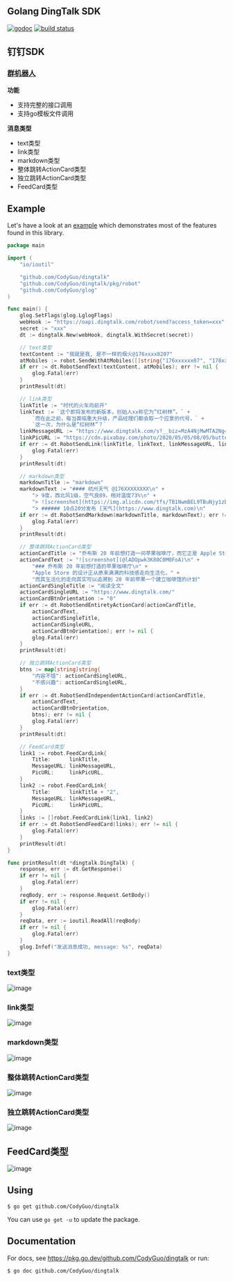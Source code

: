 ## Golang DingTalk SDK

[![godoc](http://img.shields.io/badge/godoc-reference-blue.svg?style=flat)](https://godoc.org/github.com/CodyGuo/dingtalk) [![build status](https://img.shields.io/travis/CodyGuo/dingtalk/master.svg?style=flat-square)](https://travis-ci.org/CodyGuo/dingtalk)

## 钉钉SDK

### [群机器人](https://ding-doc.dingtalk.com/doc#/serverapi2/krgddi)

**功能**
* 支持完整的接口调用
* 支持go模板文件调用

**消息类型**
* text类型
* link类型
* markdown类型
* 整体跳转ActionCard类型
* 独立跳转ActionCard类型
* FeedCard类型

## Example

Let's have a look at an [example](examples/robot/robot_send.go) which demonstrates most
of the features found in this library.

```go
package main

import (
	"io/ioutil"

	"github.com/CodyGuo/dingtalk"
	"github.com/CodyGuo/dingtalk/pkg/robot"
	"github.com/CodyGuo/glog"
)

func main() {
	glog.SetFlags(glog.LglogFlags)
	webHook := "https://oapi.dingtalk.com/robot/send?access_token=xxx"
	secret := "xxx"
	dt := dingtalk.New(webHook, dingtalk.WithSecret(secret))

	// text类型
	textContent := "我就是我, 是不一样的烟火@176xxxx8207"
	atMobiles := robot.SendWithAtMobiles([]string{"176xxxxxx07", "178xxxxxx28"})
	if err := dt.RobotSendText(textContent, atMobiles); err != nil {
		glog.Fatal(err)
	}
	printResult(dt)

	// link类型
	linkTitle := "时代的火车向前开"
	linkText := `这个即将发布的新版本，创始人xx称它为“红树林”。` +
		`而在此之前，每当面临重大升级，产品经理们都会取一个应景的代号，` +
		`这一次，为什么是“红树林”？`
	linkMessageURL := "https://www.dingtalk.com/s?__biz=MzA4NjMwMTA2Ng==&mid=2650316842&idx=1&sn=60da3ea2b29f1dcc43a7c8e4a7c97a16&scene=2&srcid=09189AnRJEdIiWVaKltFzNTw&from=timeline&isappinstalled=0&key=&ascene=2&uin=&devicetype=android-23&version=26031933&nettype=WIFI"
	linkPicURL := "https://cdn.pixabay.com/photo/2020/05/05/08/05/butterfly-5131967_960_720.jpg"
	if err := dt.RobotSendLink(linkTitle, linkText, linkMessageURL, linkPicURL); err != nil {
		glog.Fatal(err)
	}
	printResult(dt)

	// markdown类型
	markdownTitle := "markdown"
	markdownText := "#### 杭州天气 @176XXXXXXXX\n" +
		"> 9度，西北风1级，空气良89，相对温度73%\n" +
		"> ![screenshot](https://img.alicdn.com/tfs/TB1NwmBEL9TBuNjy1zbXXXpepXa-2400-1218.png)\n" +
		"> ###### 10点20分发布 [天气](https://www.dingtalk.com)\n"
	if err := dt.RobotSendMarkdown(markdownTitle, markdownText); err != nil {
		glog.Fatal(err)
	}
	printResult(dt)

	// 整体跳转ActionCard类型
	actionCardTitle := "乔布斯 20 年前想打造一间苹果咖啡厅，而它正是 Apple Store 的前身"
	actionCardText := "![screenshot](@lADOpwk3K80C0M0FoA)\n" +
		"### 乔布斯 20 年前想打造的苹果咖啡厅\n" +
		"Apple Store 的设计正从原来满满的科技感走向生活化，" +
		"而其生活化的走向其实可以追溯到 20 年前苹果一个建立咖啡馆的计划"
	actionCardSingleTitle := "阅读全文"
	actionCardSingleURL := "https://www.dingtalk.com/"
	actionCardBtnOrientation := "0"
	if err := dt.RobotSendEntiretyActionCard(actionCardTitle,
		actionCardText,
		actionCardSingleTitle,
		actionCardSingleURL,
		actionCardBtnOrientation); err != nil {
		glog.Fatal(err)
	}
	printResult(dt)

	// 独立跳转ActionCard类型
	btns := map[string]string{
		"内容不错": actionCardSingleURL,
		"不感兴趣": actionCardSingleURL,
	}
	if err := dt.RobotSendIndependentActionCard(actionCardTitle,
		actionCardText,
		actionCardBtnOrientation,
		btns); err != nil {
		glog.Fatal(err)
	}
	printResult(dt)

	// FeedCard类型
	link1 := robot.FeedCardLink{
		Title:      linkTitle,
		MessageURL: linkMessageURL,
		PicURL:     linkPicURL,
	}
	link2 := robot.FeedCardLink{
		Title:      linkTitle + "2",
		MessageURL: linkMessageURL,
		PicURL:     linkPicURL,
	}
	links := []robot.FeedCardLink{link1, link2}
	if err := dt.RobotSendFeedCard(links); err != nil {
		glog.Fatal(err)
	}
	printResult(dt)
}

func printResult(dt *dingtalk.DingTalk) {
	response, err := dt.GetResponse()
	if err != nil {
		glog.Fatal(err)
	}
	reqBody, err := response.Request.GetBody()
	if err != nil {
		glog.Fatal(err)
	}
	reqData, err := ioutil.ReadAll(reqBody)
	if err != nil {
		glog.Fatal(err)
	}
	glog.Infof("发送消息成功, message: %s", reqData)
}
```

### text类型
![image](<doc/text.jpg>)

### link类型
![image](<doc/link.jpg>)

### markdown类型
![image](<doc/markdown.jpg>)

### 整体跳转ActionCard类型
![image](<doc/entiretyActionCard.jpg>)

### 独立跳转ActionCard类型
![image](<doc/independentActionCard.jpg>)

## FeedCard类型
![image](<doc/feedCard.jpg>)

## Using
    $ go get github.com/CodyGuo/dingtalk

You can use `go get -u` to update the package.

## Documentation

For docs, see https://pkg.go.dev/github.com/CodyGuo/dingtalk or run:

    $ go doc github.com/CodyGuo/dingtalk
